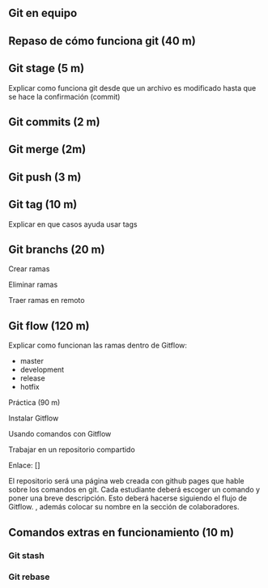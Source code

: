 ## Git en equipo
## Repaso de cómo funciona git (40 m)

## Git stage (5 m)

Explicar como funciona git desde que un archivo es modificado hasta que se hace la confirmación (commit)

## Git commits (2 m)

## Git merge (2m)

## Git push (3 m)

## Git tag (10 m)

Explicar en que casos ayuda usar tags

## Git branchs (20 m)

Crear ramas

Eliminar ramas

Traer ramas en remoto

## Git flow (120 m)

Explicar como funcionan las ramas dentro de Gitflow:

- master
- development
- release
- hotfix

Práctica (90 m)

Instalar Gitflow

Usando comandos con Gitflow

Trabajar en un repositorio compartido

Enlace: []

El repositorio será una página web creada con github pages que hable sobre los comandos en git. Cada estudiante deberá escoger un comando y poner una breve descripción. Esto deberá hacerse siguiendo el flujo de Gitflow. , además colocar su nombre en la sección de colaboradores.

## Comandos extras en funcionamiento (10 m)

### Git stash

### Git rebase
